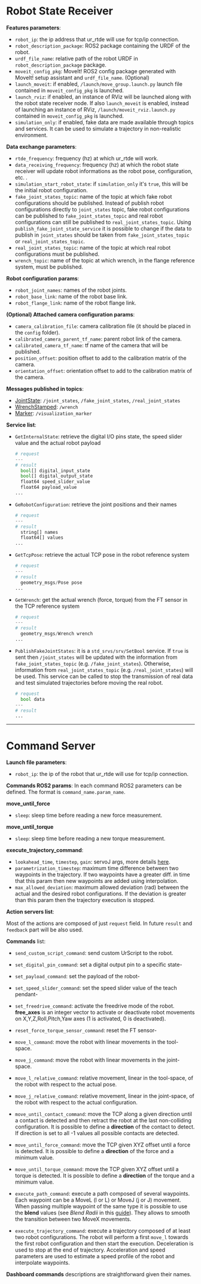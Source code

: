 # Robot State Receiver

**Features parameters**:
- `robot_ip`: the ip address that ur_rtde will use for tcp/ip connection.
- `robot_description_package`: ROS2 package containing the URDF of the robot.
- `urdf_file_name`: relative path of the robot URDF in `robot_description_package` package.
- `moveit_config_pkg`: MoveIt! ROS2 config package generated with MoveIt! setup assistant and `urdf_file_name`. (Optional)
- `launch_moveit`: if enabled, `/launch/move_group.launch.py` launch file contained in `moveit_config_pkg` is launched.
- `launch_rviz`: if enabled, an instance of RViz will be launched along with the robot state receiver node. If also `launch_moveit` is enabled, instead of launching an instance of RViz, `/launch/moveit_rviz.launch.py` contained in `moveit_config_pkg` is launched.
- `simulation_only`: if enabled, fake data are made available through topics and services. It can be used to simulate a trajectory in non-realistic environment.

**Data exchange parameters**:
- `rtde_frequency`: frequency (hz) at which ur_rtde will work.
- `data_receiving_frequency`: frequency (hz) at which the robot state receiver will update robot informations as the robot pose, configuration, etc. .
- `simulation_start_robot_state`: if `simulation_only` it's `true`, this will be the initial robot configuration.
- `fake_joint_states_topic`: name of the topic at which fake robot configurations should be published. Instead of publish robot configurations directly to `joint_states` topic, fake robot configurations can be published to `fake_joint_states_topic` and real robot configurations can still be published to `real_joint_states_topic`. Using `publish_fake_joint_state_service` it is possible to change if the data to publish in `joint_states` should be taken from `fake_joint_states_topic` or `real_joint_states_topic`.
- `real_joint_states_topic`: name of the topic at which real robot configurations must be published.
- `wrench_topic`: name of the topic at which wrench, in the flange reference system, must be published.

**Robot configuration params**:
- `robot_joint_names`: names of the robot joints.
- `robot_base_link`: name of the robot base link.
- `robot_flange_link`: name of the robot flange link.

**(Optional) Attached camera configuration params**:
- `camera_calibration_file`: camera calibration file (it should be placed in the `config` folder).
- `calibrated_camera_parent_tf_name`: parent robot link of the camera.
- `calibrated_camera_tf_name`: tf name of the camera that will be published.
- `position_offset`: position offset to add to the calibration matrix of the camera.
- `orientation_offset`: orientation offset to add to the calibration matrix of the camera.

**Messages published in topics**:
- [JointState](http://docs.ros.org/en/melodic/api/sensor_msgs/html/msg/JointState.html): `/joint_states`, `/fake_joint_states`, `/real_joint_states`
- [WrenchStamped](http://docs.ros.org/en/melodic/api/geometry_msgs/html/msg/WrenchStamped.html): `/wrench`
- [Marker](http://docs.ros.org/en/noetic/api/visualization_msgs/html/msg/Marker.html): `/visualization_marker`

**Service list**:
- `GetInternalState`: retrieve the digital I/O pins state, the speed slider value and the actual robot payload
  ```python
  # request
  ---
  # result
    bool[] digital_input_state
    bool[] digital_output_state
    float64 speed_slider_value
    float64 payload_value
  ...
  ```
- `GeRobotConfiguration`: retrieve the joint positions and their names
  ```python
  # request
  ---
  # result
    string[] names
    float64[] values
  ...
  ```
- `GetTcpPose`: retrieve the actual TCP pose in the robot reference system
  ```python
  # request
  ---
  # result
    geometry_msgs/Pose pose
  ...
  ```
- `GetWrench`: get the actual wrench (force, torque) from the FT sensor in the TCP reference system
  ```python
  # request
  ---
  # result
    geometry_msgs/Wrench wrench
  ...
  ```
- `PublishFakeJointStates`: it is a `std_srvs/srv/SetBool` service. If `true` is sent then `/joint_states` will be updated with the information from `fake_joint_states_topic` (e.g. `/fake_joint_states`). Otherwise, information from `real_joint_states_topic` (e.g. `/real_joint_states`) will be used. This service can be called to stop the transmission of real data and test simulated trajectories before moving the real robot.
  ```python
  # request
    bool data
  ---
  # result
  ...
  ```

____

# Command Server

**Launch file parameters**:
- `robot_ip`: the ip of the robot that ur_rtde will use for tcp/ip connection.

**Commands ROS2 params**:
In each command ROS2 parameters can be defined. The format is `command_name.param_name`.

**move_until_force**
- `sleep`: sleep time before reading a new force measurement.

**move_until_torque**
- `sleep`: sleep time before reading a new torque measurement.

**execute_trajectory_command**:
- `lookahead_time`, `timestep`, `gain`: servoJ args, more details [here](https://www.universal-robots.com/articles/ur/programming/servoj-command/).
- `parametrization_timestep`: maximum time difference between two waypoints in the trajectory. If two waypoints have a greater diff. in time that this param then new waypoints are added using interpolation.
- `max_allowed_deviation`: maximum allowed deviation (rad) between the actual and the desired robot configurations. If the deviation is greater than this param then the trajectory execution is stopped.

**Action servers list**:

Most of the actions are composed of just `request` field. In future `result` and `feedback` part will be also used.

**Commands** list:
- `send_custom_script_command`: send custom UrScript to the robot.

- `set_digital_pin_command`: set a digital output pin to a specific state-

- `set_payload_command`: set the payload of the robot-

- `set_speed_slider_command`: set the speed slider value of the teach pendant-

- `set_freedrive_command`: activate the freedrive mode of the robot. **free_axes** is an integer vector to activate or deactivate robot movements on X,Y,Z,Roll,Pitch,Yaw axes (1 is activated, 0 is deactivated).

- `reset_force_torque_sensor_command`: reset the FT sensor-

- `move_l_command`: move the robot with linear movements in the tool-space.

- `move_j_command`: move the robot with linear movements in the joint-space.

- `move_l_relative_command`: relative movement, linear in the tool-space, of the robot with respect to the actual pose.

- `move_j_relative_command`: relative movement, linear in the joint-space, of the robot with respect to the actual configuration.

- `move_until_contact_command`: move the TCP along a given direction until a contact is detected and then retract the robot at the last non-colliding configuration. It is possible to define a **direction** of the contact to detect. If direction is set to all -1 values all possible contacts are detected. 

- `move_until_force_command`: move the TCP given XYZ offset until a force is detected. It is possible to define a **direction** of the force and a minimum value.

- `move_until_torque_command`: move the TCP given XYZ offset until a torque is detected. It is possible to define a **direction** of the torque and a minimum value.

- `execute_path_command`: execute a path composed of several waypoints. Each waypoint can be a MoveL (l or L) or MoveJ (j or J) movement. When passing multiple waypoint of the same type it is possible to use the **blend** values (see *Blend Radii* in this [guide](https://www.universal-robots.com/articles/ur/robot-care-maintenance/important-deployment-points/)). They allows to smooth the transition between two MoveX movements.

- `execute_trajectory_command`: execute a trajectory composed of at least two robot configurations. The robot will perform a first `move_l` towards the first robot configuration and then start the execution. Deceleration is used to stop at the end of trajectory. Acceleration and speed parameters are used to estimate a speed profile of the robot and interpolate waypoints.

**Dashboard commands** descriptions are straightforward given their names.